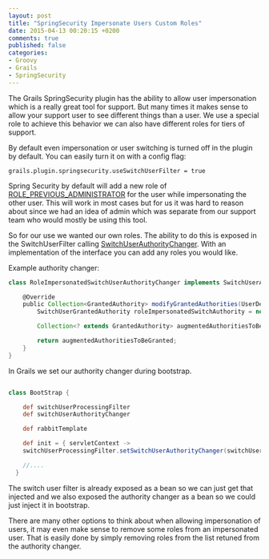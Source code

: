 ```yaml
---
layout: post
title: "SpringSecurity Impersonate Users Custom Roles"
date: 2015-04-13 00:20:15 +0200
comments: true
published: false
categories:
- Groovy
- Grails
- SpringSecurity
---
```

The Grails SpringSecurity plugin has the ability to allow user impersonation which is a really great tool for support. But many times it makes sense to allow your support user to see different things than a user. We use a special role to achieve this behavior we can also have different roles for tiers of support.

By default even impersonation or user switching is turned off in the plugin by default. You can easily turn it on with a config flag:

```
grails.plugin.springsecurity.useSwitchUserFilter = true
```

Spring Security by default will add a new role of [ROLE_PREVIOUS_ADMINISTRATOR](http://docs.spring.io/autorepo/docs/spring-security/3.2.1.RELEASE/apidocs/constant-values.html#org.springframework.security.web.authentication.switchuser.SwitchUserFilter.ROLE_PREVIOUS_ADMINISTRATOR) for the user while impersonating the other user. This will work in most cases but for us it was hard to reason about since we had an idea of admin which was separate from our support team who would mostly be using this tool.

So for our use we wanted our own roles. The ability to do this is exposed in the SwitchUserFilter calling [SwitchUserAuthorityChanger](http://docs.spring.io/autorepo/docs/spring-security/3.2.1.RELEASE/apidocs/org/springframework/security/web/authentication/switchuser/SwitchUserAuthorityChanger.html). With an implementation of the interface you can add any roles you would like.

Example authority changer:

```groovy
class RoleImpersonatedSwitchUserAuthorityChanger implements SwitchUserAuthorityChanger {

	@Override
	public Collection<GrantedAuthority> modifyGrantedAuthorities(UserDetails targetUser, Authentication currentAuthentication, Collection<GrantedAuthority> authoritiesToBeGranted) {
		SwitchUserGrantedAuthority roleImpersonatedSwitchAuthority = new SwitchUserGrantedAuthority("ROLE_IMPERSONATED_USER", currentAuthentication);

		Collection<? extends GrantedAuthority> augmentedAuthoritiesToBeGranted = authoritiesToBeGranted + roleImpersonatedSwitchAuthority

		return augmentedAuthoritiesToBeGranted;
	}
}
```

In Grails we set our authority changer during bootstrap.

```groovy BootStrap.groovy

class BootStrap {

	def switchUserProcessingFilter
	def switchUserAuthorityChanger

	def rabbitTemplate

	def init = { servletContext ->  
    switchUserProcessingFilter.setSwitchUserAuthorityChanger(switchUserAuthorityChanger)

    //....
  }
```

The switch user filter is already exposed as a bean so we can just get that injected and we also exposed the authority changer as a bean so we could just inject it in bootstrap.

There are many other options to think about when allowing impersonation of users, it may even make sense to remove some roles from an impersonated user. That is easily done by simply removing roles from the list retuned from the authority changer.
